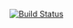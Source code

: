 [![Build Status](https://travis-ci.com/bonisiweinnocent/settings-bill-expressjs.svg?branch=master)](https://travis-ci.com/bonisiweinnocent/settings-bill-expressjs)